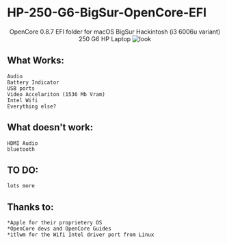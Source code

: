 # HP-250-G6-BigSur-OpenCore-EFI


<p align="center">
 OpenCore 0.8.7 EFI folder for macOS BigSur Hackintosh (i3 6006u variant) 250 G6 HP Laptop
<img src="https://i.imgur.com/C5WJG3W.png" alt="look">
</p>

## What Works:
```
Audio
Battery Indicator
USB ports
Video Accelariton (1536 Mb Vram)
Intel Wifi
Everything else?
```
## What doesn't work:
```
HDMI Audio 
bluetooth
```

## TO DO:
```
lots more 
```

## Thanks to:
```
*Apple for their proprietery OS
*OpenCore devs and OpenCore Guides
*itlwm for the Wifi Intel driver port from Linux
```
